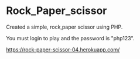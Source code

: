 # Rock_Paper_scissor
Created a simple, rock,paper scissor using PHP.

You must login to play and the password is  "php123".

https://rock-paper-scissor-04.herokuapp.com/
